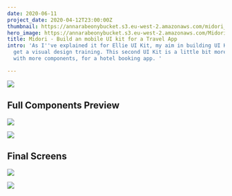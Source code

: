 ```yaml
---
date: 2020-06-11
project_date: 2020-04-12T23:00:00Z
thumbnail: https://annarabeonybucket.s3.eu-west-2.amazonaws.com/midori_trumbnail.png
hero_image: https://annarabeonybucket.s3.eu-west-2.amazonaws.com/Midori_Hero.png
title: Midori - Build an mobile UI kit for a Travel App
intro: 'As I''ve explained it for Ellie UI Kit, my aim in building UI Kits was to
  get a visual design training. This second UI Kit is a little bit more complete,
  with more components, for a hotel booking app. '

---
```

![](https://annarabeonybucket.s3.eu-west-2.amazonaws.com/Midori_Components.png)

## Full Components Preview

![](https://annarabeonybucket.s3.eu-west-2.amazonaws.com/Midori_FullComponents.png)

![](https://annarabeonybucket.s3.eu-west-2.amazonaws.com/Midori_FullComponents2.png)

## Final Screens

![](https://annarabeonybucket.s3.eu-west-2.amazonaws.com/Midori_Screens.png)

![](https://annarabeonybucket.s3.eu-west-2.amazonaws.com/Midori_Screens2.png)